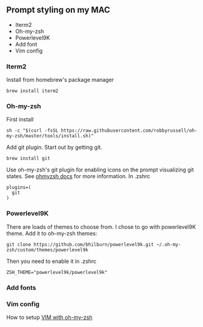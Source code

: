 ## Prompt styling on my MAC


- Iterm2
- Oh-my-zsh
- Powerlevel9K
- Add font
- Vim config

### Iterm2 
Install from homebrew's package manager
```
brew install iterm2
```

### Oh-my-zsh
First install
```
sh -c "$(curl -fsSL https://raw.githubusercontent.com/robbyrussell/oh-my-zsh/master/tools/install.sh)"
```
Add git plugin. Start out by getting git.
```
brew install git
```
Use oh-my-zsh's git plugin for enabling icons on the prompt visualizing 
git states. See [ohmyzsh docs](https://github.com/ohmyzsh/ohmyzsh) for more information.
In .zshrc
```
plugins=(
  git
)
```
### Powerlevel9K
There are loads of themes to choose from. I chose to go with powerlevel9K theme. Add it to 
oh-my-zsh themes:
```
git clone https://github.com/bhilburn/powerlevel9k.git ~/.oh-my-zsh/custom/themes/powerlevel9k
```
Then you need to enable it in .zshrc
```
ZSH_THEME="powerlevel9k/powerlevel9k"
```

### Add fonts

### Vim config

How to setup [VIM with oh-my-zsh](https://vimawesome.com/plugin/oh-my-zsh)
